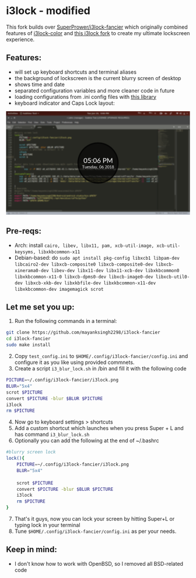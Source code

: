 # i3lock - modified

This fork builds over [SuperPrower/i3lock-fancier](https://github.com/SuperPrower/i3lock-fancier) which originally combined features of [i3lock-color](https://github.com/chrjguill/i3lock-color)
and [this i3lock fork](https://github.com/cac03/i3lock/commits/master) to
create my ultimate lockscreen experience.


## Features:
* will set up keyboard shortcuts and terminal aliases
* the background of lockscreen is the current blurry screen of desktop
* shows time and date
* separated configuration variables and more cleaner code in future
* loading configurations from .ini config files with [this library](https://github.com/rxi/ini)
* keyboard indicator and Caps Lock layout:

![Feature showcase](https://github.com/mayanksingh2298/i3lock-fancier/blob/master/screenshot.png)

## Pre-reqs: 
* Arch: install `cairo, libev, libx11, pam, xcb-util-image, xcb-util-keysyms, libxkbcommon-x11`
* Debian-based: do `sudo apt install pkg-config libxcb1 libpam-dev libcairo2-dev libxcb-composite0 libxcb-composite0-dev libxcb-xinerama0-dev libev-dev libx11-dev libx11-xcb-dev libxkbcommon0 libxkbcommon-x11-0 libxcb-dpms0-dev libxcb-image0-dev libxcb-util0-dev libxcb-xkb-dev libxkbfile-dev libxkbcommon-x11-dev libxkbcommon-dev imagemagick scrot`

## Let me set you up:
1. Run the following commands in a terminal:
```bash
git clone https://github.com/mayanksingh2298/i3lock-fancier
cd i3lock-fancier
sudo make install
```
2. Copy `test_config.ini` to `$HOME/.config/i3lock-fancier/config.ini` and
configure it as you like using provided commnets.
3. Create a script `i3_blur_lock.sh` in /bin and fill it with the following code
```bash
PICTURE=~/.config/i3lock-fancier/i3lock.png
BLUR="5x4"
scrot $PICTURE
convert $PICTURE -blur $BLUR $PICTURE
i3lock
rm $PICTURE
```
4. Now go to keyboard settings > shortcuts
5. Add a custom shortcut which launches when you press Super + L and has command `i3_blur_lock.sh`
6. Optionally you can add the following at the end of ~/.bashrc
```bash
#blurry screen lock
lock(){
	PICTURE=~/.config/i3lock-fancier/i3lock.png
	BLUR="5x4"

	scrot $PICTURE
	convert $PICTURE -blur $BLUR $PICTURE
	i3lock
	rm $PICTURE	
}
```
7. That's it guys, now you can lock your screen by hitting Super+L or typing lock in your terminal
8. Tune `$HOME/.config/i3lock-fancier/config.ini` as per your needs.

## Keep in mind:
* I don't know how to work with OpenBSD, so I removed all BSD-related code

